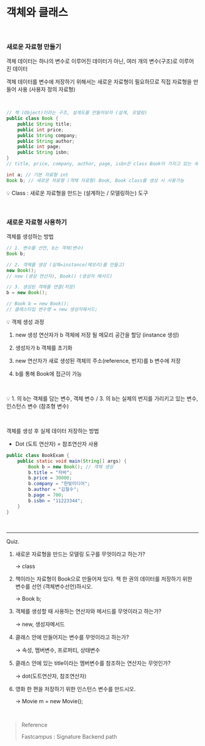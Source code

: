 # 객체와 클래스

<br/>

### 새로운 자료형 만들기

객체 데이터는 하나의 변수로 이루어진 데이터가 아닌, 여러 개의 변수(구조)로 이루어진 데이터

객체 데이터를 변수에 저장하기 위해서는 새로운 자료형이 필요하므로 직접 자료형을 만들어 사용 (사용자 정의 자료형)

 <br/>

```java
// 책 (Object)이라는 구조, 설계도를 만들어보자 (설계, 모델링)
public class Book {
    public String title;
    public int price;
    public String company;
    public String author;
    public int page;
    public String isbn;
}
// title, price, company, author, page, isbn은 class Book이 가지고 있는 속성, 멤버변수, 프로퍼티, 상태변수라고 칭함
```

```java
int a; // 기본 자료형 int
Book b; // 새로운 자료형 (객체 자료형) Book, Book class를 생성 시 사용가능
```

:bulb: Class : 새로운 자료형을 만드는 (설계하는 / 모델링하는) 도구

<br/>

### 새로운 자료형 사용하기

객체를 생성하는 방법

```java
// 1. 변수를 선언, b는 객체(변수)
Book b;

// 2. 객체를 생성 (실체=instance(메모리)를 만들고)
new Book();
// new (생성 연산자), Book() (생성자 메서드)

// 3. 생성된 객체를 연결(저장)
b = new Book();

// Book b = new Book();
// 클래스타입 변수명 = new 생성자메서드;
```

:bulb: 객체 생성 과정

1. new 생성 연산자가 b 객체에 저장 될 메모리 공간을 할당 (instance 생성)

2. 생성자가 b 객체를 초기화

3. new 연산자가 새로 생성된 객체의 주소(reference, 번지)를 b 변수에 저장

4. b를 통해 Book에 접근이 가능

<br/>

:bulb: 1. 의 b는 객체를 담는 변수, 객체 변수 / 3. 의 b는 실체의 번지를 가리키고 있는 변수, 인스턴스 변수 (참조형 변수)

<br/>

객체를 생성 후 실제 데이터 저장하는 방법

- Dot (도트 연산자) = 참조연산자 사용

``` java
public class BookExam {
    public static void main(String[] args) {
        Book b = new Book(); // 객체 생성
        b.title = "자바";
        b.price = 30000;
        b.company = "한빛미디어";
        b.author = "김철수";
        b.page = 700;
        b.isbn = "11223344";
    }
}
```

<br/>

---

Quiz.

1. 새로운 자료형을 만드는 모델링 도구를 무엇이라고 하는가?

   → class

2. 책이라는 자료형이 Book으로 만들어져 있다. 책 한 권의 데이터를 저장하기 위한 변수를 선언 (객체변수선언)하시오.

   → Book b;

3. 객체를 생성할 때 사용하는 연산자와 메서드를 무엇이라고 하는가?

   → new, 생성자메서드

4. 클래스 안에 만들어지는 변수를 무엇이라고 하는가?

   → 속성, 멤버변수, 프로퍼티, 상태변수

5. 클래스 안에 있는 title이라는 멤버변수를 참조하는 연산자는 무엇인가?

   → dot(도트연산자, 참조연산자)

6. 영화 한 편을 저장하기 위한 인스턴스 변수를 만드시오.

   → Movie m = new Movie();

<br/>

> Reference
>
> Fastcampus : Signature Backend path